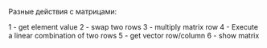 Разные действия с матрицами:

1 - get element value
2 - swap two rows
3 - multiply matrix row
4 - Execute a linear combination of two rows
5 - get vector row/column
6 - show matrix
